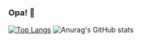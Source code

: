 ### Opa! 👋
[![Top Langs](https://github-readme-stats.vercel.app/api/top-langs/?username=mateusrosa0901&layout=compact)](https://github.com/anuraghazra/github-readme-stats)
![Anurag's GitHub stats](https://github-readme-stats.vercel.app/api?username=mateusrosa0901&show_icons=true&theme=dark)
